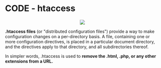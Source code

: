 # CODE - htaccess

<p align="center" >&nbsp;<img align="center" src="https://user-images.githubusercontent.com/64256552/170830788-9a88c647-5611-4507-8f4e-3ab55eaa66a3.gif" /></p>

<b> .htaccess files</b> (or "distributed configuration files") provide a way to make configuration changes on a per-directory basis. A file, containing one or more configuration directives, is placed in a particular document directory, and the directives apply to that directory, and all subdirectories thereof.

In simpler words, .htaccess is used to <b>remove the .html, .php, or any other extensions from a URL.</b>
